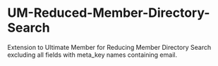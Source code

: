 # UM-Reduced-Member-Directory-Search
Extension to Ultimate Member for Reducing Member Directory Search excluding all fields with meta_key names containing email.
